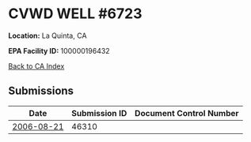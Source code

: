 # CVWD WELL #6723

**Location:** La Quinta, CA

**EPA Facility ID:** 100000196432

[Back to CA Index](../../index.md)

## Submissions

| Date | Submission ID | Document Control Number |
|------|--------------|-------------------------|
| [2006-08-21](submissions/46310.md) | 46310 |  |
